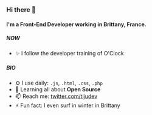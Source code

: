 ### Hi there 👋

#### I'm a Front-End Developer working in Brittany, France.

##### NOW

- ✨ I follow the developer training of O'Clock

##### BIO

- ⚙️ I use daily: `.js`, `.html`, `.css`, `.php`
- 🌱 Learning all about **Open Source**
- 📫 Reach me: [twitter.com/tijudev](https://twitter.com/tijudev)
- ⚡️ Fun fact: I even surf in winter in Brittany

